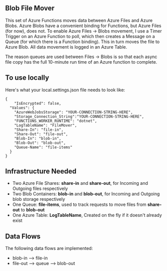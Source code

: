﻿## Blob File Mover
This set of Azure Functions moves data between Azure Files and Azure Blobs. Azure Blobs have a convenient binding for Functions, but Azure Files (for now), does not. 
To enable Azure Files -> Blobs movement, I use a Timer Trigger on an Azure Function to poll, which then creates a Message on a Queue (for which there is a Function binding). This in turn
moves the file to Azure Blob. All data movement is logged in an Azure Table.

The reason queues are used between Files -> Blobs is so that each async file copy has the full 10-minute run time of an Azure function to complete.

## To use locally
Here's what your local.settings.json file needs to look like:
```
{
    "IsEncrypted": false,
  "Values": {
    "AzureWebJobsStorage": "YOUR-CONNECTION-STRING-HERE",
	"Storage_Connection_String":"YOUR-CONNECTION-STRING-HERE",
    "FUNCTIONS_WORKER_RUNTIME": "dotnet",
    "LogTableName": "FileMover",
    "Share-In": "file-in",
    "Share-Out": "file-out",
    "Blob-In": "blob-in",
    "Blob-Out": "blob-out",
    "Queue-Name": "file-items"
  }
}
```

## Infrastructure Needed
- Two Azure File Shares: __share-in__ and __share-out__, for Incoming and Outgoing files respectively
- Two Blob Containers: __blob-in__ and __blob-out__, for  Incoming and Outgoing blob storage respectively
- One Queue:  __file-items__, used to track requests to move files from __share-out__ to __blob-out__
- One Azure Table: __LogTableName__, Created on the fly if it doesn't already exist

## Data Flows
The following data flows are implemented:
- blob-in --> file-in
- file-out --> queue --> blob-out